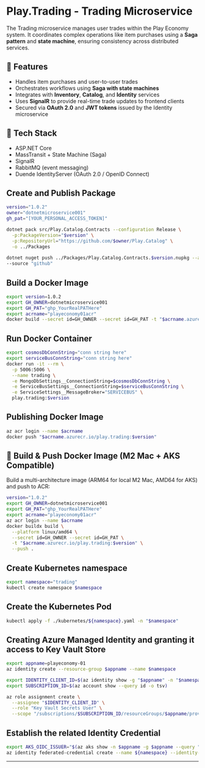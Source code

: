 # Play.Trading - Trading Microservice

The Trading microservice manages user trades within the Play Economy system. It coordinates complex operations like item purchases using a **Saga pattern** and **state machine**, ensuring consistency across distributed services.

## 🔁 Features

- Handles item purchases and user-to-user trades
- Orchestrates workflows using **Saga with state machines**
- Integrates with **Inventory**, **Catalog**, and **Identity** services
- Uses **SignalR** to provide real-time trade updates to frontend clients
- Secured via **OAuth 2.0** and **JWT tokens** issued by the Identity microservice

## 🧱 Tech Stack

- ASP.NET Core
- MassTransit + State Machine (Saga)
- SignalR
- RabbitMQ (event messaging)
- Duende IdentityServer (OAuth 2.0 / OpenID Connect)


## Create and Publish Package
```bash
version="1.0.2"
owner="dotnetmicroservice001"
gh_pat="[YOUR_PERSONAL_ACCESS_TOKEN]"

dotnet pack src/Play.Catalog.Contracts --configuration Release \
  -p:PackageVersion="$version" \
  -p:RepositoryUrl="https://github.com/$owner/Play.Catalog" \
  -o ../Packages
  
dotnet nuget push ../Packages/Play.Catalog.Contracts.$version.nupkg --api-key $gh_pat \
--source "github"
```

## Build a Docker Image
```bash
export version=1.0.2
export GH_OWNER=dotnetmicroservice001
export GH_PAT="ghp_YourRealPATHere"
export acrname="playeconomy01acr"
docker build --secret id=GH_OWNER --secret id=GH_PAT -t "$acrname.azurecr.io/play.trading:$version" .
```

## Run Docker Container
```bash 
export cosmosDbConnString="conn string here"
export serviceBusConnString="conn string here"
docker run -it --rm \
  -p 5006:5006 \
  --name trading \
  -e MongoDbSettings__ConnectionString=$cosmosDbConnString \
  -e ServiceBusSettings__ConnectionString=$serviceBusConnString \
  -e ServiceSettings__MessageBroker="SERVICEBUS" \
  play.trading:$version
```

## Publishing Docker Image
```bash 
az acr login --name $acrname
docker push "$acrname.azurecr.io/play.trading:$version"
```
## 🐳 Build & Push Docker Image (M2 Mac + AKS Compatible)

Build a multi-architecture image (ARM64 for local M2 Mac, AMD64 for AKS) and push to ACR:
```bash
version="1.0.2"
export GH_OWNER=dotnetmicroservice001
export GH_PAT="ghp_YourRealPATHere"
export acrname="playeconomy01acr"
az acr login --name $acrname
docker buildx build \
  --platform linux/amd64 \
  --secret id=GH_OWNER --secret id=GH_PAT \
  -t "$acrname.azurecr.io/play.trading:$version" \
  --push .
```

## Create Kubernetes namespace
```bash 
export namespace="trading"
kubectl create namespace $namespace 
```
## Create the Kubernetes Pod
```bash
kubectl apply -f ./kubernetes/${namespace}.yaml -n "$namespace"
```

## Creating Azure Managed Identity and granting it access to Key Vault Store
```bash
export appname=playeconomy-01
az identity create --resource-group $appname --name $namespace 

export IDENTITY_CLIENT_ID=$(az identity show -g "$appname" -n "$namespace" --query clientId -o tsv)
export SUBSCRIPTION_ID=$(az account show --query id -o tsv)

az role assignment create \
  --assignee "$IDENTITY_CLIENT_ID" \
  --role "Key Vault Secrets User" \
  --scope "/subscriptions/$SUBSCRIPTION_ID/resourceGroups/$appname/providers/Microsoft.KeyVault/vaults/$appname"
```

## Establish the related Identity Credential
```bash
export AKS_OIDC_ISSUER="$(az aks show -n $appname -g $appname --query "oidcIssuerProfile.issuerUrl" -otsv)"
az identity federated-credential create --name ${namespace} --identity-name "${namespace}" --resource-group "${appname}" --issuer "${AKS_OIDC_ISSUER}" --subject system:serviceaccount:"${namespace}":"${namespace}-serviceaccount" --audience api://AzureADTokenExchange
```
---

